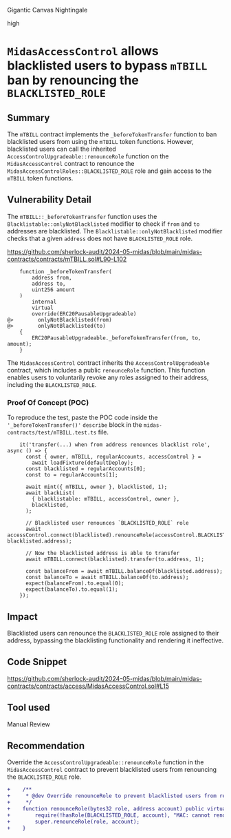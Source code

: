 Gigantic Canvas Nightingale

high

# `MidasAccessControl` allows blacklisted users to bypass `mTBILL` ban by renouncing the `BLACKLISTED_ROLE`

## Summary

The `mTBILL` contract implements the `_beforeTokenTransfer` function to ban blacklisted users from using the `mTBILL` token functions. However, blacklisted users can call the inherited `AccessControlUpgradeable::renounceRole` function on the `MidasAccessControl` contract to renounce the `MidasAccessControlRoles::BLACKLISTED_ROLE` role and gain access to the `mTBILL` token functions.

## Vulnerability Detail

The `mTBILL::_beforeTokenTransfer` function uses the `Blacklistable::onlyNotBlacklisted` modifier to check if `from` and `to` addresses are blacklisted. The `Blacklistable::onlyNotBlacklisted` modifier checks that a given `address` does not have `BLACKLISTED_ROLE` role.

https://github.com/sherlock-audit/2024-05-midas/blob/main/midas-contracts/contracts/mTBILL.sol#L90-L102

```solidity
    function _beforeTokenTransfer(
        address from,
        address to,
        uint256 amount
    )
        internal
        virtual
        override(ERC20PausableUpgradeable)
@>        onlyNotBlacklisted(from)
@>        onlyNotBlacklisted(to)
    {
        ERC20PausableUpgradeable._beforeTokenTransfer(from, to, amount);
    }
```

The `MidasAccessControl` contract inherits the `AccessControlUpgradeable` contract, which includes a public `renounceRole` function. This function enables users to voluntarily revoke any roles assigned to their address, including the `BLACKLISTED_ROLE`.

### Proof Of Concept (POC)

To reproduce the test, paste the POC code inside the `'_beforeTokenTransfer()'` `describe` block in the `midas-contracts/test/mTBILL.test.ts` file.

```solidity
    it('transfer(...) when from address renounces blacklist role', async () => {
      const { owner, mTBILL, regularAccounts, accessControl } =
        await loadFixture(defaultDeploy);
      const blacklisted = regularAccounts[0];
      const to = regularAccounts[1];

      await mint({ mTBILL, owner }, blacklisted, 1);
      await blackList(
        { blacklistable: mTBILL, accessControl, owner },
        blacklisted,
      );

      // Blacklisted user renounces `BLACKLISTED_ROLE` role
      await accessControl.connect(blacklisted).renounceRole(accessControl.BLACKLISTED_ROLE(), blacklisted.address);

      // Now the blacklisted address is able to transfer
      await mTBILL.connect(blacklisted).transfer(to.address, 1);

      const balanceFrom = await mTBILL.balanceOf(blacklisted.address);
      const balanceTo = await mTBILL.balanceOf(to.address);
      expect(balanceFrom).to.equal(0);
      expect(balanceTo).to.equal(1);
    });
```

## Impact

Blacklisted users can renounce the `BLACKLISTED_ROLE` role assigned to their address, bypassing the blacklisting functionality and rendering it ineffective.

## Code Snippet

https://github.com/sherlock-audit/2024-05-midas/blob/main/midas-contracts/contracts/access/MidasAccessControl.sol#L15

## Tool used

Manual Review

## Recommendation

Override the `AccessControlUpgradeable::renounceRole` function in the `MidasAccessControl` contract to prevent blacklisted users from renouncing the `BLACKLISTED_ROLE` role.

```diff
+    /**
+     * @dev Override renounceRole to prevent blacklisted users from renouncing their roles
+     */
+    function renounceRole(bytes32 role, address account) public virtual override {
+        require(!hasRole(BLACKLISTED_ROLE, account), "MAC: cannot renounce BLACKLISTED_ROLE");
+        super.renounceRole(role, account);
+    }
```
